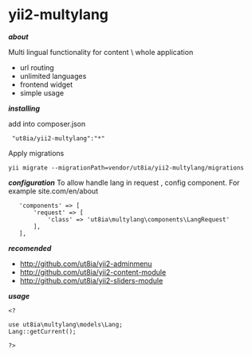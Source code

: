 # yii2-multylang
***about***

Multi lingual functionality for content \ whole application
- url routing
- unlimited languages
- frontend widget
- simple usage

***installing***

add into composer.json
~~~
 "ut8ia/yii2-multylang":"*"
 ~~~
 
  
 Apply migrations
 ~~~
 yii migrate --migrationPath=vendor/ut8ia/yii2-multylang/migrations
 ~~~
 
 ***configuration***
 To allow handle lang in request , config component.
 For example site.com/en/about
 ~~~
    'components' => [
        'request' => [
            'class' => 'ut8ia\multylang\components\LangRequest'
        ],
    ],

 ~~~

 ***recomended***
 
 - http://github.com/ut8ia/yii2-adminmenu
 - http://github.com/ut8ia/yii2-content-module
 - http://github.com/ut8ia/yii2-sliders-module
 
 ***usage***

 ~~~
 <?

use ut8ia\multylang\models\Lang;
Lang::getCurrent();

?>
 ~~~
